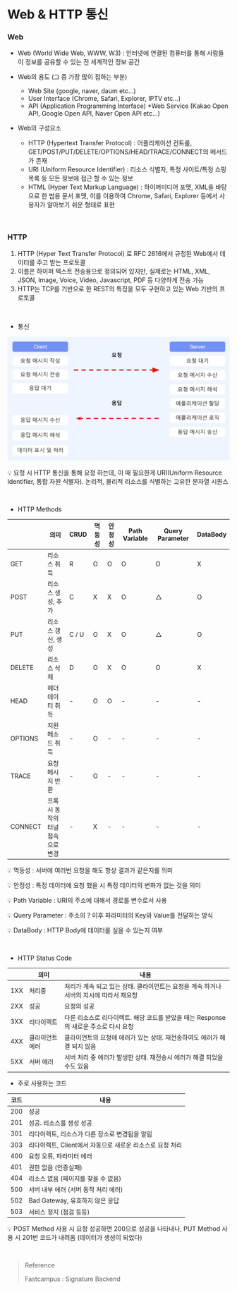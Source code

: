 # Web & HTTP 통신

### Web

- Web (World Wide Web, WWW, W3) : 인터넷에 연결된 컴퓨터를 통해 사람들이 정보를 공유할 수 있는 전 세계적인 정보 공간
- Web의 용도 (그 중 가장 많이 접하는 부분)
  - Web Site (google, naver, daum etc...)
  - User Interface (Chrome, Safari, Explorer, IPTV etc...)
  - API (Application Programming Interface) *Web Service (Kakao Open API, Google Open API, Naver Open API etc...)

- Web의 구성요소
  - HTTP (Hypertext Transfer Protocol) : 어플리케이션 컨트롤, GET/POST/PUT/DELETE/OPTIONS/HEAD/TRACE/CONNECT의 메서드가 존재
  - URI (Uniform Resource Identifier) : 리소스 식별자, 특정 사이트/특정 쇼핑목록 등 모든 정보에 접근 할 수 있는 정보
  - HTML (Hyper Text Markup Language) : 하이퍼미디어 포맷, XML을 바탕으로 한 범용 문서 포맷, 이를 이용하여 Chrome, Safari, Explorer 등에서 사용자가 알아보기 쉬운 형태로 표현

<br/>

### HTTP

1. HTTP (Hyper Text Transfer Protocol) 로 RFC 2616에서 규정된 Web에서 데이터를 주고 받는 프로토콜
2. 이름은 하이퍼 텍스트 전송용으로 정의되어 있지만, 실제로는 HTML, XML, JSON, Image, Voice, Video, Javascript, PDF 등 다양하게 전송 가능
3. HTTP는 TCP를 기반으로 한 REST의 특징을 모두 구현하고 있는 Web 기반의 프로토콜

<br/>

- 통신

![Web 2-1](https://github.com/devchae97/TIL/blob/master/img/Web%202-1.png?raw=true)

:bulb: 요청 시 HTTP 통신을 통해 요청 하는데, 이 때 필요한게 URI(Uniform Resource Identifier, 통합 자원 식별자). 논리적, 물리적 리소스를 식별하는 고유한 문자열 시퀀스

<br/>

- HTTP Methods

|         | 의미                                  | CRUD  | 멱등성 | 안정성 | Path Variable | Query Parameter | DataBody |
| ------- | ------------------------------------- | ----- | ------ | ------ | ------------- | --------------- | -------- |
| GET     | 리소스 취득                           | R     | O      | O      | O             | O               | X        |
| POST    | 리소스 생성, 추가                     | C     | X      | X      | O             | △               | O        |
| PUT     | 리소스 갱신, 생성                     | C / U | O      | X      | O             | △               | O        |
| DELETE  | 리소스 삭제                           | D     | O      | X      | O             | O               | X        |
| HEAD    | 헤더 데이터 취득                      | -     | O      | O      | -             | -               | -        |
| OPTIONS | 지원 메소드 취득                      | -     | O      | -      | -             | -               | -        |
| TRACE   | 요청 메시지 반환                      | -     | O      | -      | -             | -               | -        |
| CONNECT | 프록시 동작의 터널<br />접속으로 변경 | -     | X      | -      | -             | -               | -        |

:bulb: 멱등성 : 서버에 여러번 요청을 해도 항상 결과가 같은지를 의미

:bulb: 안정성 : 특정 데이터에 요청 했을 시 특정 데이터의 변화가 없는 것을 의미

:bulb: Path Variable : URI의 주소에 대해서 경로를 변수로서 사용

:bulb: Query Parameter : 주소의 ? 이후 파라미터의 Key와 Value를 전달하는 방식

:bulb: DataBody : HTTP Body에 데이터를 실을 수 있는지 여부

<br/>

- HTTP Status Code

|      | 의미            | 내용                                                         |
| ---- | --------------- | ------------------------------------------------------------ |
| 1XX  | 처리중          | 처리가 계속 되고 있는 상태. 클라이언트는 요청을 계속 하거나 서버의 지시에 따라서 재요청 |
| 2XX  | 성공            | 요청의 성공                                                  |
| 3XX  | 리다이렉트      | 다른 리소스로 리다이렉트. 해당 코드를 받았을 때는 Response의 새로운 주소로 다시 요청 |
| 4XX  | 클라이언트 에러 | 클라이언트의 요청에 에러가 있는 상태. 재전송하여도 에러가 해결 되지 않음 |
| 5XX  | 서버 에러       | 서버 처리 중 에러가 발생한 상태. 재전송시 에러가 해결 되었을 수도 있음 |

- 주로 사용하는 코드

| 코드 | 내용                                                      |
| ---- | --------------------------------------------------------- |
| 200  | 성공                                                      |
| 201  | 성공. 리소스를 생성 성공                                  |
| 301  | 리다이렉트, 리소스가 다른 장소로 변경됨을 알림            |
| 303  | 리다이렉트, Client에서 자동으로 새로운 리소스로 요청 처리 |
| 400  | 요청 오류, 파라미터 에러                                  |
| 401  | 권한 없음 (인증실패)                                      |
| 404  | 리소스 없음 (페이지를 찾을 수 없음)                       |
| 500  | 서버 내부 에러 (서버 동작 처리 에러)                      |
| 502  | Bad Gateway, 유효하지 않은 응답                           |
| 503  | 서비스 정지 (점검 등등)                                   |

:bulb:  POST Method 사용 시 요청 성공하면 200으로 성공을 나타내나, PUT Method 사용 시 201번 코드가 내려옴 (데이터가 생성이 되었다)

<br/>

> Reference
>
> Fastcampus : Signature Backend